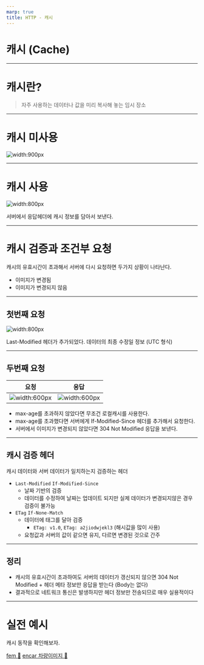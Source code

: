 ```yaml
---
marp: true
title: HTTP - 캐시
---
```


# 캐시 (Cache)

---

# 캐시란?

> 자주 사용하는 데이터나 값을 미리 복사해 놓는 임시 장소

---

# 캐시 미사용

![width:900px](https://res.cloudinary.com/dfyuv19ig/image/upload/v1684818544/HTTP%20Study/cache1_eonbmv.png)

---

# 캐시 사용

![width:800px](https://res.cloudinary.com/dfyuv19ig/image/upload/v1684818544/HTTP%20Study/cache2_baprwq.png)

서버에서 응답헤더에 캐시 정보를 담아서 보낸다.

---

# 캐시 검증과 조건부 요청

캐시의 유효시간이 초과해서 서버에 다시 요청하면 두가지 상황이 나타난다.

- 이미지가 변경됨
- 이미지가 변경되지 않음

---

## 첫번째 요청

![width:800px](https://res.cloudinary.com/dfyuv19ig/image/upload/v1684818544/HTTP%20Study/cache3_qgb0t4.png)

Last-Modified 헤더가 추가되었다. 데이터의 최종 수정일 정보 (UTC 형식)

---

## 두번째 요청

| 요청                                                                                                         | 응답                                                                                                         |
| ------------------------------------------------------------------------------------------------------------ | ------------------------------------------------------------------------------------------------------------ |
| ![width:600px](https://res.cloudinary.com/dfyuv19ig/image/upload/v1684818544/HTTP%20Study/cache4_u1kt1x.png) | ![width:600px](https://res.cloudinary.com/dfyuv19ig/image/upload/v1684818545/HTTP%20Study/cache5_uhvzvj.png) |

- max-age를 초과하지 않았다면 무조건 로컬캐시를 사용한다.
- max-age를 초과했다면 서버에게 If-Modified-Since 헤더를 추가해서 요청한다.
- 서버에서 이미지가 변경되지 않았다면 304 Not Modified 응답을 보낸다.

---

## 캐시 검증 헤더

캐시 데이터와 서버 데이터가 일치하는지 검증하는 헤더

- `Last-Modified` `If-Modified-Since`
  - 날짜 기반의 검증
  - 데이터를 수정하여 날짜는 업데이트 되지만 실제 데이터가 변경되지않은 경우 검증이 불가능
- `ETag` `If-None-Match`
  - 데이터에 태그를 달아 검증
    - `ETag: v1.0`, `ETag: a2jiodwjekl3` (해시값을 많이 사용)
  - 요청값과 서버의 값이 같으면 유지, 다르면 변경된 것으로 간주

---

## 정리

- 캐시의 유효시간이 초과하여도 서버의 데이터가 갱신되지 않으면 304 Not Modified + 헤더 메타 정보만 응답을 받는다 (Body는 없다)
- 결과적으로 네트워크 통신은 발생하지만 헤더 정보만 전송되므로 매우 실용적이다

---

# 실전 예시

캐시 동작을 확인해보자.

[fem 🔗](https://fem.encar.com/estimate)
[encar 차량이미지 🔗](http://www.encar.com/dc/dc_cardetailview.do?pageid=dc_carsearch&listAdvType=pic&carid=35067482&view_type=hs_ad&wtClick_korList=015&advClickPosition=kor_pic_p1_g1)
